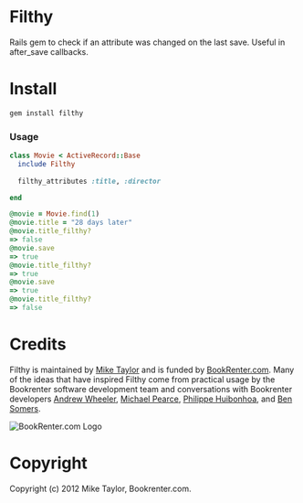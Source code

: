 # Filthy

Rails gem to check if an attribute was changed on the last save. Useful in after_save callbacks.

# Install
```bash
gem install filthy
```
### Usage

```ruby
class Movie < ActiveRecord::Base
  include Filthy
  
  filthy_attributes :title, :director

end

@movie = Movie.find(1)
@movie.title = "28 days later"
@movie.title_filthy?
=> false
@movie.save
=> true
@movie.title_filthy?
=> true
@movie.save
=> true
@movie.title_filthy?
=> false
```

# Credits

Filthy is maintained by [Mike Taylor](http://github.com/sealabcore) and is funded by [BookRenter.com](http://www.bookrenter.com "BookRenter.com"). Many of the ideas that have inspired Filthy come from practical usage by the Bookrenter software development team and conversations with Bookrenter developers [Andrew Wheeler](http://github.com/jawheeler), [Michael Pearce](http://github.com/michaelgpearce), [Philippe Huibonhoa](http://github.com/phuibonhoa), and [Ben Somers](http://github.com/bensomers).

![BookRenter.com Logo](http://assets0.bookrenter.com/images/header/bookrenter_logo.gif "BookRenter.com")

# Copyright

Copyright (c) 2012 Mike Taylor, Bookrenter.com.
